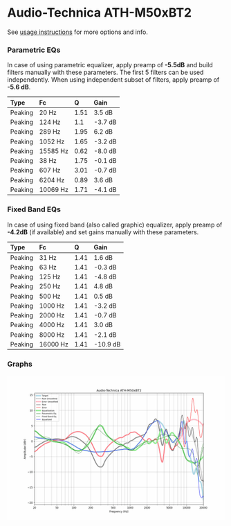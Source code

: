 # Audio-Technica ATH-M50xBT2
See [usage instructions](https://github.com/jaakkopasanen/AutoEq#usage) for more options and info.

### Parametric EQs
In case of using parametric equalizer, apply preamp of **-5.5dB** and build filters manually
with these parameters. The first 5 filters can be used independently.
When using independent subset of filters, apply preamp of **-5.6 dB**.

| Type    | Fc       |    Q | Gain    |
|:--------|:---------|:-----|:--------|
| Peaking | 20 Hz    | 1.51 | 3.5 dB  |
| Peaking | 124 Hz   | 1.1  | -3.7 dB |
| Peaking | 289 Hz   | 1.95 | 6.2 dB  |
| Peaking | 1052 Hz  | 1.65 | -3.2 dB |
| Peaking | 15585 Hz | 0.62 | -8.0 dB |
| Peaking | 38 Hz    | 1.75 | -0.1 dB |
| Peaking | 607 Hz   | 3.01 | -0.7 dB |
| Peaking | 6204 Hz  | 0.89 | 3.6 dB  |
| Peaking | 10069 Hz | 1.71 | -4.1 dB |

### Fixed Band EQs
In case of using fixed band (also called graphic) equalizer, apply preamp of **-4.2dB**
(if available) and set gains manually with these parameters.

| Type    | Fc       |    Q | Gain     |
|:--------|:---------|:-----|:---------|
| Peaking | 31 Hz    | 1.41 | 1.6 dB   |
| Peaking | 63 Hz    | 1.41 | -0.3 dB  |
| Peaking | 125 Hz   | 1.41 | -4.8 dB  |
| Peaking | 250 Hz   | 1.41 | 4.8 dB   |
| Peaking | 500 Hz   | 1.41 | 0.5 dB   |
| Peaking | 1000 Hz  | 1.41 | -3.2 dB  |
| Peaking | 2000 Hz  | 1.41 | -0.7 dB  |
| Peaking | 4000 Hz  | 1.41 | 3.0 dB   |
| Peaking | 8000 Hz  | 1.41 | -2.1 dB  |
| Peaking | 16000 Hz | 1.41 | -10.9 dB |

### Graphs
![](./Audio-Technica%20ATH-M50xBT2.png)